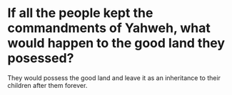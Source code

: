 # If all the people kept the commandments of Yahweh, what would happen to the good land they posessed?

They would possess the good land and leave it as an inheritance to their children after them forever.
